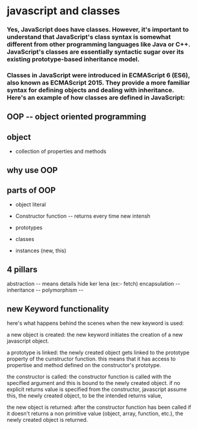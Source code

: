 # javascript and classes
### Yes, JavaScript does have classes. However, it's important to understand that JavaScript's class syntax is somewhat different from other programming languages like Java or C++. JavaScript's classes are essentially syntactic sugar over its existing prototype-based inheritance model.

### Classes in JavaScript were introduced in ECMAScript 6 (ES6), also known as ECMAScript 2015. They provide a more familiar syntax for defining objects and dealing with inheritance. Here's an example of how classes are defined in JavaScript:


## OOP -- object oriented programming

## object 
- collection of properties and methods

## why use OOP

## parts of OOP
- object literal

- Constructor function -- returns every time new intensh
- prototypes
- classes
- instances (new, this)

## 4 pillars
abstraction -- means details hide ker lena (ex:- fetch)
encapsulation -- 
inheritance --
polymorphism --

## new Keyword functionality 
here's what happens behind the scenes  when the new keyword is used:

a new object is created: the new keyword initiates the creation of a new javascript object.

a prototype is linked: the newly created object gets linked to the prototype property of the cunstructor function. this means that it has access to propertise and method defined on the constructor's prototype.

the constructor is called: the constructor function is called with the specified argument and this is bound to the newly created object. if no explicit  returns value is specified from the constructor, javascript assume this, the newly created object, to be the intended returns value,

the new object is returned: after the constructor function has been called if it doesn't returns a non primitive value (object, array, function, etc.), the newly created object is returned.